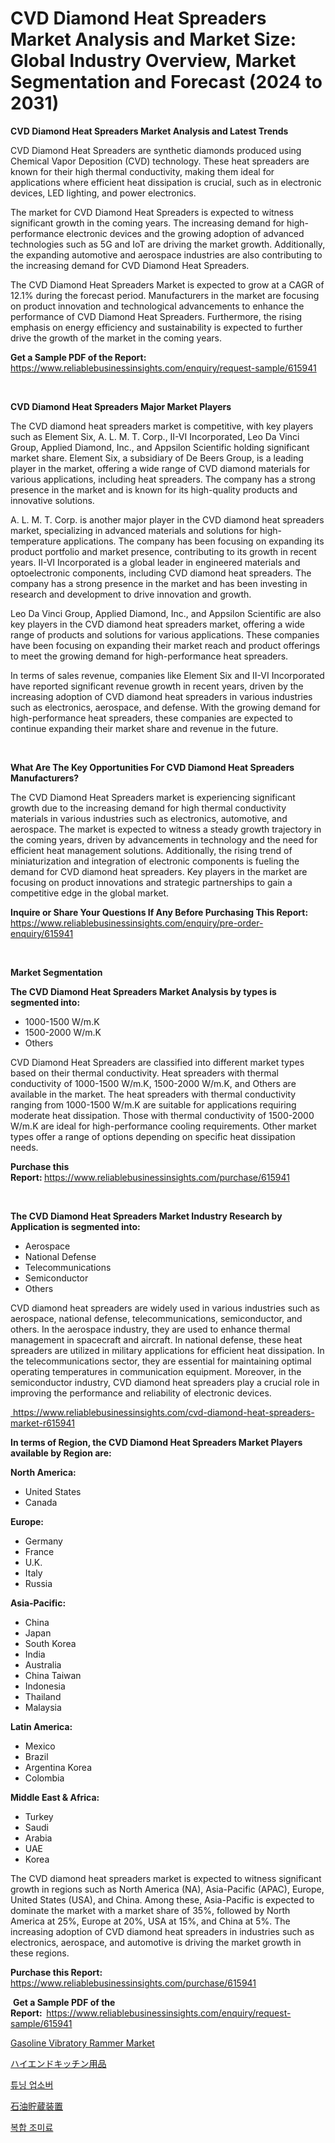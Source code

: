 <p><h1>CVD Diamond Heat Spreaders Market Analysis and Market Size: Global Industry Overview, Market Segmentation and Forecast (2024 to 2031)</h1></p><p><strong>CVD Diamond Heat Spreaders Market Analysis and Latest Trends</strong></p>
<p><p>CVD Diamond Heat Spreaders are synthetic diamonds produced using Chemical Vapor Deposition (CVD) technology. These heat spreaders are known for their high thermal conductivity, making them ideal for applications where efficient heat dissipation is crucial, such as in electronic devices, LED lighting, and power electronics.</p><p>The market for CVD Diamond Heat Spreaders is expected to witness significant growth in the coming years. The increasing demand for high-performance electronic devices and the growing adoption of advanced technologies such as 5G and IoT are driving the market growth. Additionally, the expanding automotive and aerospace industries are also contributing to the increasing demand for CVD Diamond Heat Spreaders.</p><p>The CVD Diamond Heat Spreaders Market is expected to grow at a CAGR of 12.1% during the forecast period. Manufacturers in the market are focusing on product innovation and technological advancements to enhance the performance of CVD Diamond Heat Spreaders. Furthermore, the rising emphasis on energy efficiency and sustainability is expected to further drive the growth of the market in the coming years.</p></p>
<p><strong>Get a Sample PDF of the Report:&nbsp;</strong> <a href="https://www.reliablebusinessinsights.com/enquiry/request-sample/615941">https://www.reliablebusinessinsights.com/enquiry/request-sample/615941</a></p>
<p>&nbsp;</p>
<p><strong>CVD Diamond Heat Spreaders Major Market Players</strong></p>
<p><p>The CVD diamond heat spreaders market is competitive, with key players such as Element Six, A. L. M. T. Corp., II-VI Incorporated, Leo Da Vinci Group, Applied Diamond, Inc., and Appsilon Scientific holding significant market share. Element Six, a subsidiary of De Beers Group, is a leading player in the market, offering a wide range of CVD diamond materials for various applications, including heat spreaders. The company has a strong presence in the market and is known for its high-quality products and innovative solutions.</p><p>A. L. M. T. Corp. is another major player in the CVD diamond heat spreaders market, specializing in advanced materials and solutions for high-temperature applications. The company has been focusing on expanding its product portfolio and market presence, contributing to its growth in recent years. II-VI Incorporated is a global leader in engineered materials and optoelectronic components, including CVD diamond heat spreaders. The company has a strong presence in the market and has been investing in research and development to drive innovation and growth.</p><p>Leo Da Vinci Group, Applied Diamond, Inc., and Appsilon Scientific are also key players in the CVD diamond heat spreaders market, offering a wide range of products and solutions for various applications. These companies have been focusing on expanding their market reach and product offerings to meet the growing demand for high-performance heat spreaders.</p><p>In terms of sales revenue, companies like Element Six and II-VI Incorporated have reported significant revenue growth in recent years, driven by the increasing adoption of CVD diamond heat spreaders in various industries such as electronics, aerospace, and defense. With the growing demand for high-performance heat spreaders, these companies are expected to continue expanding their market share and revenue in the future.</p></p>
<p>&nbsp;</p>
<p><strong>What Are The Key Opportunities For CVD Diamond Heat Spreaders Manufacturers?</strong></p>
<p><p>The CVD Diamond Heat Spreaders market is experiencing significant growth due to the increasing demand for high thermal conductivity materials in various industries such as electronics, automotive, and aerospace. The market is expected to witness a steady growth trajectory in the coming years, driven by advancements in technology and the need for efficient heat management solutions. Additionally, the rising trend of miniaturization and integration of electronic components is fueling the demand for CVD diamond heat spreaders. Key players in the market are focusing on product innovations and strategic partnerships to gain a competitive edge in the global market.</p></p>
<p><strong>Inquire or Share Your Questions If Any Before Purchasing This Report:</strong> <a href="https://www.reliablebusinessinsights.com/enquiry/pre-order-enquiry/615941">https://www.reliablebusinessinsights.com/enquiry/pre-order-enquiry/615941</a></p>
<p>&nbsp;</p>
<p><strong>Market Segmentation</strong></p>
<p><strong>The CVD Diamond Heat Spreaders Market Analysis by types is segmented into:</strong></p>
<p><ul><li>1000-1500 W/m.K</li><li>1500-2000 W/m.K</li><li>Others</li></ul></p>
<p><p>CVD Diamond Heat Spreaders are classified into different market types based on their thermal conductivity. Heat spreaders with thermal conductivity of 1000-1500 W/m.K, 1500-2000 W/m.K, and Others are available in the market. The heat spreaders with thermal conductivity ranging from 1000-1500 W/m.K are suitable for applications requiring moderate heat dissipation. Those with thermal conductivity of 1500-2000 W/m.K are ideal for high-performance cooling requirements. Other market types offer a range of options depending on specific heat dissipation needs.</p></p>
<p><strong>Purchase this Report:&nbsp;</strong><a href="https://www.reliablebusinessinsights.com/purchase/615941">https://www.reliablebusinessinsights.com/purchase/615941</a></p>
<p>&nbsp;</p>
<p><strong>The CVD Diamond Heat Spreaders Market Industry Research by Application is segmented into:</strong></p>
<p><ul><li>Aerospace</li><li>National Defense</li><li>Telecommunications</li><li>Semiconductor</li><li>Others</li></ul></p>
<p><p>CVD diamond heat spreaders are widely used in various industries such as aerospace, national defense, telecommunications, semiconductor, and others. In the aerospace industry, they are used to enhance thermal management in spacecraft and aircraft. In national defense, these heat spreaders are utilized in military applications for efficient heat dissipation. In the telecommunications sector, they are essential for maintaining optimal operating temperatures in communication equipment. Moreover, in the semiconductor industry, CVD diamond heat spreaders play a crucial role in improving the performance and reliability of electronic devices.</p></p>
<p><a href="https://www.reliablebusinessinsights.com/cvd-diamond-heat-spreaders-market-r615941">&nbsp;https://www.reliablebusinessinsights.com/cvd-diamond-heat-spreaders-market-r615941</a></p>
<p><strong>In terms of Region, the CVD Diamond Heat Spreaders Market Players available by Region are:</strong></p>
<p>
    <p> <strong> North America: </strong>
        <ul>
            <li>United States</li>
            <li>Canada</li>
        </ul>
        </p> 
    <p> <strong> Europe: </strong>
        <ul>
            <li>Germany</li>
            <li>France</li>
            <li>U.K.</li>
            <li>Italy</li>
            <li>Russia</li>
        </ul>
        </p> 
    <p> <strong> Asia-Pacific: </strong>
        <ul>
            <li>China</li>
            <li>Japan</li>
            <li>South Korea</li>
            <li>India</li>
            <li>Australia</li>
            <li>China Taiwan</li>
            <li>Indonesia</li>
            <li>Thailand</li>
            <li>Malaysia</li>
        </ul>
        </p> 
    <p> <strong> Latin America: </strong>
        <ul>
            <li>Mexico</li>
            <li>Brazil</li>
            <li>Argentina Korea</li>
            <li>Colombia</li>
        </ul>
        </p> 
    <p> <strong> Middle East & Africa: </strong>
        <ul>
            <li>Turkey</li>
            <li>Saudi</li>
            <li>Arabia</li>
            <li>UAE</li>
            <li>Korea</li>
        </ul>
    </p>
    </p>
<p><p>The CVD diamond heat spreaders market is expected to witness significant growth in regions such as North America (NA), Asia-Pacific (APAC), Europe, United States (USA), and China. Among these, Asia-Pacific is expected to dominate the market with a market share of 35%, followed by North America at 25%, Europe at 20%, USA at 15%, and China at 5%. The increasing adoption of CVD diamond heat spreaders in industries such as electronics, aerospace, and automotive is driving the market growth in these regions.</p></p>
<p><strong>Purchase this Report: </strong><a href="https://www.reliablebusinessinsights.com/purchase/615941">https://www.reliablebusinessinsights.com/purchase/615941</a></p>
<p>&nbsp;<strong>Get a Sample PDF of the Report:&nbsp;&nbsp;</strong><a href="https://www.reliablebusinessinsights.com/enquiry/request-sample/615941">https://www.reliablebusinessinsights.com/enquiry/request-sample/615941</a></p>
<p><strong></strong></p>
<p><p><a href="https://www.linkedin.com/pulse/gasoline-vibratory-rammer-market-size-cagr-trends-2024-2030-xvyoe?trackingId=EBj1M%2FiqSWkflpVfmBClRg%3D%3D">Gasoline Vibratory Rammer Market</a></p><p><a href="https://medium.com/@rebekaanderson14/%E9%AB%98%E7%B4%9A%E3%82%AD%E3%83%83%E3%83%81%E3%83%B3%E3%83%84%E3%83%BC%E3%83%AB%E5%B8%82%E5%A0%B4%E3%81%AF-2031%E5%B9%B4%E3%81%BE%E3%81%A7%E3%81%AE%E5%B8%82%E5%A0%B4%E3%82%B7%E3%82%A7%E3%82%A2-%E8%A6%8F%E6%A8%A1-%E3%81%8A%E3%82%88%E3%81%B3%E4%BA%88%E6%B8%AC%E3%82%92%E9%87%8D%E7%82%B9%E7%9A%84%E3%81%AB%E8%80%83%E3%81%88%E3%81%A6%E3%81%84%E3%81%BE%E3%81%99-34ca60c5ce2f">ハイエンドキッチン用品</a></p><p><a href="https://github.com/njolsky1/Market-Research-Report-List-1/blob/main/371056488667.md">튜닝 업소버</a></p><p><a href="https://github.com/cnnriuez22368/Market-Research-Report-List-2/blob/main/639209597080.md">石油貯蔵装置</a></p><p><a href="https://medium.com/@isariontaru/2024%EB%85%84%EB%B6%80%ED%84%B0-2031%EB%85%84%EA%B9%8C%EC%A7%80-%EA%B8%B0%EA%B0%84%EC%97%90-%EB%8C%80%ED%95%9C-%ED%98%BC%ED%95%A9-%EC%96%91%EB%85%90-%EC%8B%9C%EC%9E%A5-%EB%B6%84%EC%84%9D-%EB%B0%8F-%ED%81%AC%EA%B8%B0-%EC%98%88%EC%B8%A1-c9b50aee2045">복합 조미료</a></p></p>